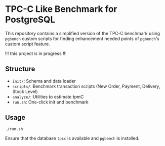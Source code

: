 # TPC-C Like Benchmark for PostgreSQL

This repository contains a simplified version of the TPC-C benchmark using `pgbench` custom scripts for finding enhancement needed points of `pgbench`'s custom 
 script feature.

!!! this project is in progress !!!

## Structure
- `init/`: Schema and data loader
- `scripts/`: Benchmark transaction scripts (New Order, Payment, Delivery, Stock Level)
- `analyze/`: Utilities to estimate tpmC
- `run.sh`: One-click init and benchmark

## Usage
```bash
./run.sh
```

Ensure that the database `tpcc` is available and `pgbench` is installed.
